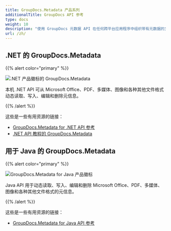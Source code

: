 ```yaml
---
title: GroupDocs.Metadata 产品系列
additionalTitle: GroupDocs API 参考
type: docs
weight: 10
description: "使用 GroupDocs 元数据 API 在任何跨平台应用程序中组织带有元数据的文档，以便将来查找、使用、保存和重用数据"
url: /zh/
---
```


## .NET 的 GroupDocs.Metadata

{{% alert color="primary" %}} 

![.NET 产品徽标的 GroupDocs.Metadata](../gdocs_net.png)

本机 .NET API 可从 Microsoft Office、PDF、多媒体、图像和各种其他文件格式动态读取、写入、编辑和删除元信息。

{{% /alert %}} 

这些是一些有用资源的链接：

- [GroupDocs.Metadata for .NET API 参考](/metadata/zh/net/)
- [.NET API 教程的 GroupDocs.Metadata](/tutorials/metadata/zh/net/)


## 用于 Java 的 GroupDocs.Metadata

{{% alert color="primary" %}}

![GroupDocs.Metadata for Java 产品徽标](../gdocs_java.png)

Java API 用于动态读取、写入、编辑和删除 Microsoft Office、PDF、多媒体、图像和各种其他文件格式的元信息。

{{% /alert %}}

这些是一些有用资源的链接：

- [GroupDocs.Metadata for Java API 参考](/metadata/java/)
